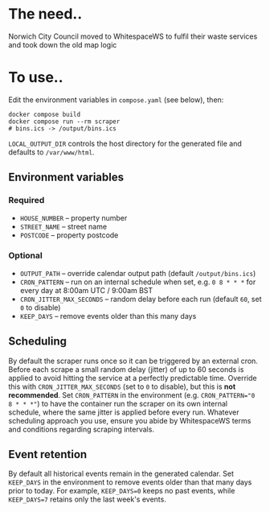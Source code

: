 # The need..

Norwich City Council moved to WhitespaceWS to fulfil their waste services and took down the old map logic

# To use..

Edit the environment variables in `compose.yaml` (see below), then:

```
docker compose build
docker compose run --rm scraper
# bins.ics -> /output/bins.ics
```

`LOCAL_OUTPUT_DIR` controls the host directory for the generated file and
defaults to `/var/www/html`.

## Environment variables

### Required

- `HOUSE_NUMBER` – property number
- `STREET_NAME` – street name
- `POSTCODE` – property postcode

### Optional

- `OUTPUT_PATH` – override calendar output path (default `/output/bins.ics`)
- `CRON_PATTERN` – run on an internal schedule when set, e.g. `0 8 * * *` for every day at 8:00am UTC / 9:00am BST
- `CRON_JITTER_MAX_SECONDS` – random delay before each run (default `60`, set `0` to disable)
- `KEEP_DAYS` – remove events older than this many days

## Scheduling

By default the scraper runs once so it can be triggered by an external cron.
Before each scrape a small random delay (jitter) of up to 60 seconds is applied
to avoid hitting the service at a perfectly predictable time. Override this with
`CRON_JITTER_MAX_SECONDS` (set to `0` to disable), but this is **not recommended**.
Set `CRON_PATTERN` in the environment (e.g. `CRON_PATTERN="0 8 * * *"`) to have
the container run the scraper on its own internal schedule, where the same
jitter is applied before every run. Whatever scheduling approach you use,
ensure you abide by WhitespaceWS terms and conditions regarding scraping
intervals.

## Event retention

By default all historical events remain in the generated calendar. Set
`KEEP_DAYS` in the environment to remove events older than that many days prior
to today. For example, `KEEP_DAYS=0` keeps no past events, while
`KEEP_DAYS=7` retains only the last week's events.
